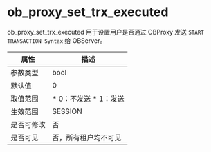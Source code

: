 ob_proxy_set_trx_executed 
==============================================

ob_proxy_set_trx_executed 用于设置用户是否通过 OBProxy 发送 `START TRANSACTION Syntax` 给 OBServer。


| **属性** |                                                 **描述**                                                 |
|--------|--------------------------------------------------------------------------------------------------------|
| 参数类型   | bool                                                                                                   |
| 默认值    | 0                                                                                                      |
| 取值范围   | * 0：不发送   * 1：发送    |
| 生效范围   | SESSION                                                                                                |
| 是否可修改  | 否                                                                                                      |
| 是否可见   | 否，所有租户均不可见                                                                                             |



